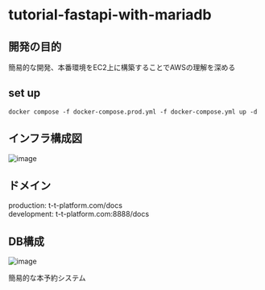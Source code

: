 # tutorial-fastapi-with-mariadb

## 開発の目的  
簡易的な開発、本番環境をEC2上に構築することでAWSの理解を深める

## set up
```
docker compose -f docker-compose.prod.yml -f docker-compose.yml up -d
```  
## インフラ構成図  

![image](https://user-images.githubusercontent.com/79680980/206837820-16a449b0-a54b-4230-9f2a-2c40282a00d5.png)

## ドメイン  
production:  t-t-platform.com/docs  
development:  t-t-platform.com:8888/docs  

## DB構成  

![image](https://user-images.githubusercontent.com/79680980/206895411-9242debc-99f1-4e85-b1c7-2ce219b3a8d8.png)  

簡易的な本予約システム

